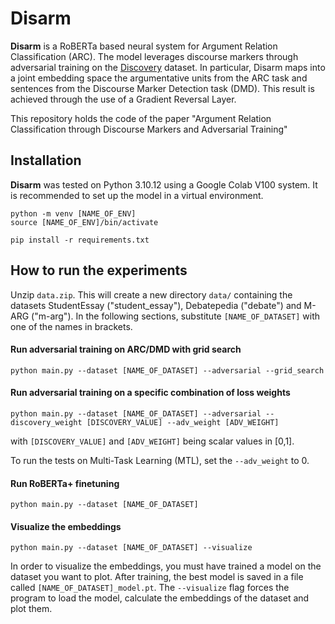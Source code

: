 # Disarm

**Disarm** is a RoBERTa based neural system for Argument Relation Classification (ARC). The model leverages discourse markers through adversarial training on the [Discovery](https://github.com/sileod/Discovery) dataset. In particular, Disarm maps into a joint embedding space the argumentative units from the ARC task and sentences from the Discourse Marker Detection task (DMD). This result is achieved through the use of a Gradient Reversal Layer.

This repository holds the code of the paper "Argument Relation Classification through Discourse Markers and Adversarial Training"



## Installation

**Disarm** was tested on Python 3.10.12 using a Google Colab V100 system. It is recommended to set up the model in a virtual environment.

```shell
python -m venv [NAME_OF_ENV]
source [NAME_OF_ENV]/bin/activate

pip install -r requirements.txt
```



## How to run the experiments

Unzip `data.zip`. This will create a new directory `data/` containing the datasets StudentEssay ("student_essay"), Debatepedia ("debate") and M-ARG ("m-arg"). In the following sections, substitute `[NAME_OF_DATASET]` with one of the names in brackets.



#### Run adversarial training on ARC/DMD with grid search

```shell
python main.py --dataset [NAME_OF_DATASET] --adversarial --grid_search
```



#### Run adversarial training on a specific combination of loss weights

```shell
python main.py --dataset [NAME_OF_DATASET] --adversarial --discovery_weight [DISCOVERY_VALUE] --adv_weight [ADV_WEIGHT]
```

with `[DISCOVERY_VALUE]` and `[ADV_WEIGHT]` being scalar values in [0,1].  

To run the tests on Multi-Task Learning (MTL), set the `--adv_weight` to 0.



#### Run RoBERTa+ finetuning

```shell
python main.py --dataset [NAME_OF_DATASET]
```



#### Visualize the embeddings

```shell
python main.py --dataset [NAME_OF_DATASET] --visualize
```

In order to visualize the embeddings, you must have trained a model on the dataset you want to plot. After training, the best model is saved in a file called `[NAME_OF_DATASET]_model.pt`. The `--visualize` flag forces the program to load the model, calculate the embeddings of the dataset and plot them.
